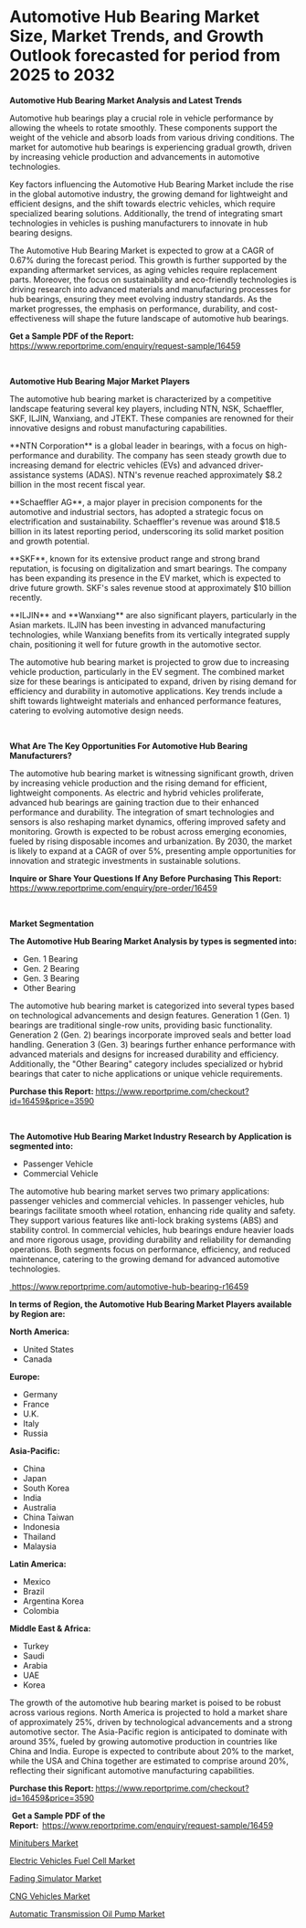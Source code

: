 <p><h1>Automotive Hub Bearing Market Size, Market Trends, and Growth Outlook forecasted for period from 2025 to 2032</h1></p><p><strong>Automotive Hub Bearing Market Analysis and Latest Trends</strong></p>
<p><p>Automotive hub bearings play a crucial role in vehicle performance by allowing the wheels to rotate smoothly. These components support the weight of the vehicle and absorb loads from various driving conditions. The market for automotive hub bearings is experiencing gradual growth, driven by increasing vehicle production and advancements in automotive technologies.</p><p>Key factors influencing the Automotive Hub Bearing Market include the rise in the global automotive industry, the growing demand for lightweight and efficient designs, and the shift towards electric vehicles, which require specialized bearing solutions. Additionally, the trend of integrating smart technologies in vehicles is pushing manufacturers to innovate in hub bearing designs.</p><p>The Automotive Hub Bearing Market is expected to grow at a CAGR of 0.67% during the forecast period. This growth is further supported by the expanding aftermarket services, as aging vehicles require replacement parts. Moreover, the focus on sustainability and eco-friendly technologies is driving research into advanced materials and manufacturing processes for hub bearings, ensuring they meet evolving industry standards. As the market progresses, the emphasis on performance, durability, and cost-effectiveness will shape the future landscape of automotive hub bearings.</p></p>
<p><strong>Get a Sample PDF of the Report:&nbsp;</strong> <a href="https://www.reportprime.com/enquiry/request-sample/16459?utm_campaign=1943&utm_medium=2&utm_source=Github&utm_content=ia&utm_term=17032025&utm_id=automotive-hub-bearing">https://www.reportprime.com/enquiry/request-sample/16459</a></p>
<p>&nbsp;</p>
<p><strong>Automotive Hub Bearing Major Market Players</strong></p>
<p><p>The automotive hub bearing market is characterized by a competitive landscape featuring several key players, including NTN, NSK, Schaeffler, SKF, ILJIN, Wanxiang, and JTEKT. These companies are renowned for their innovative designs and robust manufacturing capabilities.</p><p>**NTN Corporation** is a global leader in bearings, with a focus on high-performance and durability. The company has seen steady growth due to increasing demand for electric vehicles (EVs) and advanced driver-assistance systems (ADAS). NTN's revenue reached approximately $8.2 billion in the most recent fiscal year.</p><p>**Schaeffler AG**, a major player in precision components for the automotive and industrial sectors, has adopted a strategic focus on electrification and sustainability. Schaeffler's revenue was around $18.5 billion in its latest reporting period, underscoring its solid market position and growth potential.</p><p>**SKF**, known for its extensive product range and strong brand reputation, is focusing on digitalization and smart bearings. The company has been expanding its presence in the EV market, which is expected to drive future growth. SKF's sales revenue stood at approximately $10 billion recently.</p><p>**ILJIN** and **Wanxiang** are also significant players, particularly in the Asian markets. ILJIN has been investing in advanced manufacturing technologies, while Wanxiang benefits from its vertically integrated supply chain, positioning it well for future growth in the automotive sector.</p><p>The automotive hub bearing market is projected to grow due to increasing vehicle production, particularly in the EV segment. The combined market size for these bearings is anticipated to expand, driven by rising demand for efficiency and durability in automotive applications. Key trends include a shift towards lightweight materials and enhanced performance features, catering to evolving automotive design needs.</p></p>
<p>&nbsp;</p>
<p><strong>What Are The Key Opportunities For Automotive Hub Bearing Manufacturers?</strong></p>
<p><p>The automotive hub bearing market is witnessing significant growth, driven by increasing vehicle production and the rising demand for efficient, lightweight components. As electric and hybrid vehicles proliferate, advanced hub bearings are gaining traction due to their enhanced performance and durability. The integration of smart technologies and sensors is also reshaping market dynamics, offering improved safety and monitoring. Growth is expected to be robust across emerging economies, fueled by rising disposable incomes and urbanization. By 2030, the market is likely to expand at a CAGR of over 5%, presenting ample opportunities for innovation and strategic investments in sustainable solutions.</p></p>
<p><strong>Inquire or Share Your Questions If Any Before Purchasing This Report:</strong> <a href="https://www.reportprime.com/enquiry/pre-order/16459?utm_campaign=1943&utm_medium=2&utm_source=Github&utm_content=ia&utm_term=17032025&utm_id=automotive-hub-bearing">https://www.reportprime.com/enquiry/pre-order/16459</a></p>
<p>&nbsp;</p>
<p><strong>Market Segmentation</strong></p>
<p><strong>The Automotive Hub Bearing Market Analysis by types is segmented into:</strong></p>
<p><ul><li>Gen. 1 Bearing</li><li>Gen. 2 Bearing</li><li>Gen. 3 Bearing</li><li>Other Bearing</li></ul></p>
<p><p>The automotive hub bearing market is categorized into several types based on technological advancements and design features. Generation 1 (Gen. 1) bearings are traditional single-row units, providing basic functionality. Generation 2 (Gen. 2) bearings incorporate improved seals and better load handling. Generation 3 (Gen. 3) bearings further enhance performance with advanced materials and designs for increased durability and efficiency. Additionally, the "Other Bearing" category includes specialized or hybrid bearings that cater to niche applications or unique vehicle requirements.</p></p>
<p><strong>Purchase this Report:&nbsp;</strong><a href="https://www.reportprime.com/checkout?id=16459&price=3590&utm_campaign=1943&utm_medium=2&utm_source=Github&utm_content=ia&utm_term=17032025&utm_id=automotive-hub-bearing">https://www.reportprime.com/checkout?id=16459&price=3590</a></p>
<p>&nbsp;</p>
<p><strong>The Automotive Hub Bearing Market Industry Research by Application is segmented into:</strong></p>
<p><ul><li>Passenger Vehicle</li><li>Commercial Vehicle</li></ul></p>
<p><p>The automotive hub bearing market serves two primary applications: passenger vehicles and commercial vehicles. In passenger vehicles, hub bearings facilitate smooth wheel rotation, enhancing ride quality and safety. They support various features like anti-lock braking systems (ABS) and stability control. In commercial vehicles, hub bearings endure heavier loads and more rigorous usage, providing durability and reliability for demanding operations. Both segments focus on performance, efficiency, and reduced maintenance, catering to the growing demand for advanced automotive technologies.</p></p>
<p><a href="https://www.reportprime.com/automotive-hub-bearing-r16459?utm_campaign=1943&utm_medium=2&utm_source=Github&utm_content=ia&utm_term=17032025&utm_id=automotive-hub-bearing">&nbsp;https://www.reportprime.com/automotive-hub-bearing-r16459</a></p>
<p><strong>In terms of Region, the Automotive Hub Bearing Market Players available by Region are:</strong></p>
<p>
    <p> <strong> North America: </strong>
        <ul>
            <li>United States</li>
            <li>Canada</li>
        </ul>
        </p> 
    <p> <strong> Europe: </strong>
        <ul>
            <li>Germany</li>
            <li>France</li>
            <li>U.K.</li>
            <li>Italy</li>
            <li>Russia</li>
        </ul>
        </p> 
    <p> <strong> Asia-Pacific: </strong>
        <ul>
            <li>China</li>
            <li>Japan</li>
            <li>South Korea</li>
            <li>India</li>
            <li>Australia</li>
            <li>China Taiwan</li>
            <li>Indonesia</li>
            <li>Thailand</li>
            <li>Malaysia</li>
        </ul>
        </p> 
    <p> <strong> Latin America: </strong>
        <ul>
            <li>Mexico</li>
            <li>Brazil</li>
            <li>Argentina Korea</li>
            <li>Colombia</li>
        </ul>
        </p> 
    <p> <strong> Middle East & Africa: </strong>
        <ul>
            <li>Turkey</li>
            <li>Saudi</li>
            <li>Arabia</li>
            <li>UAE</li>
            <li>Korea</li>
        </ul>
    </p>
    </p>
<p><p>The growth of the automotive hub bearing market is poised to be robust across various regions. North America is projected to hold a market share of approximately 25%, driven by technological advancements and a strong automotive sector. The Asia-Pacific region is anticipated to dominate with around 35%, fueled by growing automotive production in countries like China and India. Europe is expected to contribute about 20% to the market, while the USA and China together are estimated to comprise around 20%, reflecting their significant automotive manufacturing capabilities.</p></p>
<p><strong>Purchase this Report: </strong><a href="https://www.reportprime.com/checkout?id=16459&price=3590&utm_campaign=1943&utm_medium=2&utm_source=Github&utm_content=ia&utm_term=17032025&utm_id=automotive-hub-bearing">https://www.reportprime.com/checkout?id=16459&price=3590</a></p>
<p>&nbsp;<strong>Get a Sample PDF of the Report:&nbsp;&nbsp;</strong><a href="https://www.reportprime.com/enquiry/request-sample/16459?utm_campaign=1943&utm_medium=2&utm_source=Github&utm_content=ia&utm_term=17032025&utm_id=automotive-hub-bearing">https://www.reportprime.com/enquiry/request-sample/16459</a></p>
<p><strong></strong></p>
<p><p><a href="https://www.linkedin.com/pulse/minitubers-market-analysis-historical-data-future-prospects-xw3pe?utm_campaign=1943&utm_medium=2&utm_source=Github&utm_content=ia&utm_term=17032025&utm_id=automotive-hub-bearing">Minitubers Market</a></p><p><a href="https://github.com/roceljiabur/Market-Research-Report-List-1/blob/main/electric-vehicles-fuel-cell-market.md?utm_campaign=1943&utm_medium=2&utm_source=Github&utm_content=ia&utm_term=17032025&utm_id=automotive-hub-bearing">Electric Vehicles Fuel Cell Market</a></p><p><a href="https://www.linkedin.com/pulse/exploring-fading-simulator-market-projected-growth-wrspf?utm_campaign=1943&utm_medium=2&utm_source=Github&utm_content=ia&utm_term=17032025&utm_id=automotive-hub-bearing">Fading Simulator Market</a></p><p><a href="https://github.com/safurdorthu8/Market-Research-Report-List-1/blob/main/cng-vehicles-market.md?utm_campaign=1943&utm_medium=2&utm_source=Github&utm_content=ia&utm_term=17032025&utm_id=automotive-hub-bearing">CNG Vehicles Market</a></p><p><a href="https://www.linkedin.com/pulse/comprehensive-automatic-transmission-oil-pump-market-90skf?utm_campaign=1943&utm_medium=2&utm_source=Github&utm_content=ia&utm_term=17032025&utm_id=automotive-hub-bearing">Automatic Transmission Oil Pump Market</a></p></p>